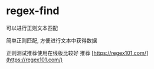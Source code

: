 # regex-find

可以进行正则文本匹配

简单正则匹配, 方便进行文本中获得数据

正则测试推荐使用在线版比较好 推荐 [https://regex101.com/](https://regex101.com/)
